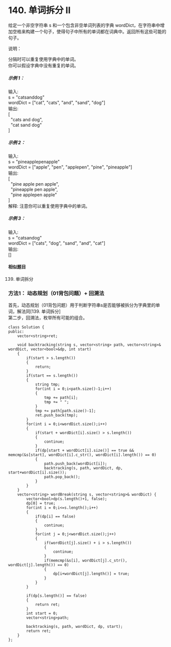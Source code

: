 # 140. 单词拆分 II

给定一个非空字符串 s 和一个包含非空单词列表的字典 wordDict，在字符串中增加空格来构建一个句子，使得句子中所有的单词都在词典中。返回所有这些可能的句子。
  
说明：  
  
分隔时可以重复使用字典中的单词。  
你可以假设字典中没有重复的单词。  
##### 示例 1：  
  
输入:  
s = "catsanddog"  
wordDict = ["cat", "cats", "and", "sand", "dog"]  
输出:  
[  
  "cats and dog",  
  "cat sand dog"  
]  
##### 示例 2：  
 
输入:  
s = "pineapplepenapple"  
wordDict = ["apple", "pen", "applepen", "pine", "pineapple"]  
输出:  
[  
  "pine apple pen apple",  
  "pineapple pen apple",  
  "pine applepen apple"  
]  
解释: 注意你可以重复使用字典中的单词。  
##### 示例 3：  

输入:  
s = "catsandog"  
wordDict = ["cats", "dog", "sand", "and", "cat"]  
输出:  
[]  

#### 相似题目
139. 单词拆分  

### 方法1： 动态规划（01背包问题）+ 回溯法  
首先，动态规划（01背包问题）用于判断字符串s是否能够被拆分为字典里的单词，解法同[139. 单词拆分]  
第二步，回溯法，枚举所有可能的组合。  

```
class Solution {
public:
    vector<string>ret;

    void backtracking(string s, vector<string> path, vector<string>& wordDict, vector<bool>&dp, int start)
    {
        if(start > s.length())
        {
            return;
        }
        if(start == s.length())
        {
            string tmp;
            for(int i = 0;i<path.size()-1;i++)
            {
                tmp += path[i];
                tmp += " ";
            }
            tmp += path[path.size()-1];
            ret.push_back(tmp);
        }
        for(int i = 0;i<wordDict.size();i++)
        {
            if(start + wordDict[i].size() > s.length())
            {
                continue;
            }
            if(dp[start + wordDict[i].size()] == true && memcmp(&s[start], wordDict[i].c_str(), wordDict[i].length()) == 0)
            {
                path.push_back(wordDict[i]);
                backtracking(s, path, wordDict, dp, start+wordDict[i].size());
                path.pop_back();
            }
        }
    }
    vector<string> wordBreak(string s, vector<string>& wordDict) {
        vector<bool>dp(s.length()+1, false);
        dp[0] = true;
        for(int i = 0;i<=s.length();i++)
        {
            if(dp[i] == false) 
            {
                continue;
            }
            for(int j = 0;j<wordDict.size();j++)
            {
                if(wordDict[j].size() + i > s.length()) 
                {
                    continue;
                }
                if(memcmp(&s[i], wordDict[j].c_str(), wordDict[j].length()) == 0)
                {
                    dp[i+wordDict[j].length()] = true;
                }
            }
        }
        
        if(dp[s.length()] == false)
        {
            return ret;
        }
        int start = 0;
        vector<string>path;

        backtracking(s, path, wordDict, dp, start);
        return ret;
    }
};
```